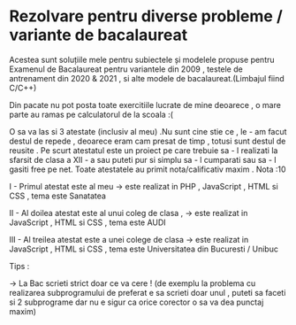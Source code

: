 # Rezolvare pentru diverse probleme / variante de bacalaureat
Acestea sunt soluțiile mele pentru subiectele și modelele propuse pentru Examenul de Bacalaureat pentru variantele din 2009 , testele de antrenament din 2020 & 2021 , si alte modele de bacalaureat.(Limbajul fiind C/C++)

Din pacate nu pot posta toate exercitiile lucrate de mine deoarece , o mare parte au ramas pe calculatorul de la scoala :( 

O sa va las si 3 atestate (inclusiv al meu) .Nu sunt cine stie ce  , le - am facut destul de repede , deoarece eram cam presat de timp , totusi sunt destul de reusite .
Pe scurt atestatul este un proiect pe care trebuie sa - l realizati la sfarsit de clasa a XII - a sau puteti pur si simplu sa - l cumparati sau sa - l gasiti free pe net.
Toate atestatele au primit nota/calificativ maxim . Nota :10

 I - Primul atestat este al meu 
  -> este realizat in PHP , JavaScript , HTML si CSS , tema este Sanatatea 
  
 II - Al doilea atestat este al unui coleg de clasa ,
  -> este realizat in JavaScript , HTML si CSS ,  tema este AUDI
  
 III - Al treilea atestat este a unei colege de clasa
  -> este realizat in JavaScript , HTML si CSS , tema este Universitatea din Bucuresti / Unibuc
  
Tips :

->  La Bac scrieti strict doar ce va cere ! (de exemplu la problema cu realizarea subprogramului  de preferat e sa scrieti doar unul , puteti sa faceti si 2 subprograme dar nu e sigur ca orice corector o sa va dea punctaj maxim)





